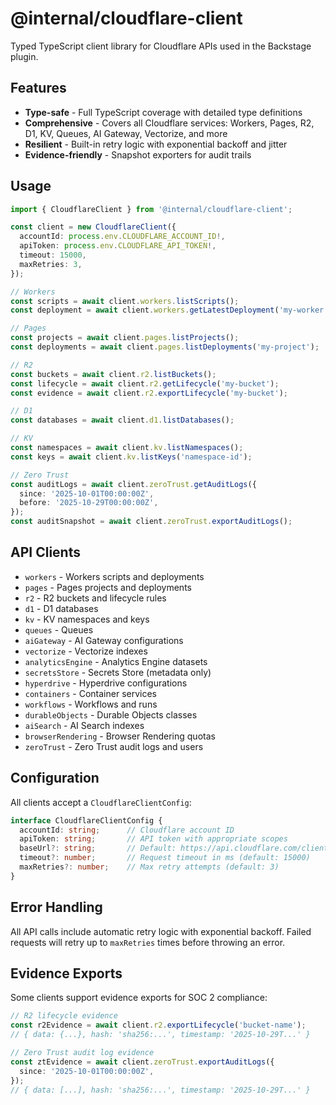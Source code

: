 # @internal/cloudflare-client

Typed TypeScript client library for Cloudflare APIs used in the Backstage plugin.

## Features

- **Type-safe** - Full TypeScript coverage with detailed type definitions
- **Comprehensive** - Covers all Cloudflare services: Workers, Pages, R2, D1, KV, Queues, AI Gateway, Vectorize, and more
- **Resilient** - Built-in retry logic with exponential backoff and jitter
- **Evidence-friendly** - Snapshot exporters for audit trails

## Usage

```typescript
import { CloudflareClient } from '@internal/cloudflare-client';

const client = new CloudflareClient({
  accountId: process.env.CLOUDFLARE_ACCOUNT_ID!,
  apiToken: process.env.CLOUDFLARE_API_TOKEN!,
  timeout: 15000,
  maxRetries: 3,
});

// Workers
const scripts = await client.workers.listScripts();
const deployment = await client.workers.getLatestDeployment('my-worker');

// Pages
const projects = await client.pages.listProjects();
const deployments = await client.pages.listDeployments('my-project');

// R2
const buckets = await client.r2.listBuckets();
const lifecycle = await client.r2.getLifecycle('my-bucket');
const evidence = await client.r2.exportLifecycle('my-bucket');

// D1
const databases = await client.d1.listDatabases();

// KV
const namespaces = await client.kv.listNamespaces();
const keys = await client.kv.listKeys('namespace-id');

// Zero Trust
const auditLogs = await client.zeroTrust.getAuditLogs({
  since: '2025-10-01T00:00:00Z',
  before: '2025-10-29T00:00:00Z',
});
const auditSnapshot = await client.zeroTrust.exportAuditLogs();
```

## API Clients

- `workers` - Workers scripts and deployments
- `pages` - Pages projects and deployments  
- `r2` - R2 buckets and lifecycle rules
- `d1` - D1 databases
- `kv` - KV namespaces and keys
- `queues` - Queues
- `aiGateway` - AI Gateway configurations
- `vectorize` - Vectorize indexes
- `analyticsEngine` - Analytics Engine datasets
- `secretsStore` - Secrets Store (metadata only)
- `hyperdrive` - Hyperdrive configurations
- `containers` - Container services
- `workflows` - Workflows and runs
- `durableObjects` - Durable Objects classes
- `aiSearch` - AI Search indexes
- `browserRendering` - Browser Rendering quotas
- `zeroTrust` - Zero Trust audit logs and users

## Configuration

All clients accept a `CloudflareClientConfig`:

```typescript
interface CloudflareClientConfig {
  accountId: string;      // Cloudflare account ID
  apiToken: string;       // API token with appropriate scopes
  baseUrl?: string;       // Default: https://api.cloudflare.com/client/v4
  timeout?: number;       // Request timeout in ms (default: 15000)
  maxRetries?: number;    // Max retry attempts (default: 3)
}
```

## Error Handling

All API calls include automatic retry logic with exponential backoff. Failed requests will retry up to `maxRetries` times before throwing an error.

## Evidence Exports

Some clients support evidence exports for SOC 2 compliance:

```typescript
// R2 lifecycle evidence
const r2Evidence = await client.r2.exportLifecycle('bucket-name');
// { data: {...}, hash: 'sha256:...', timestamp: '2025-10-29T...' }

// Zero Trust audit log evidence
const ztEvidence = await client.zeroTrust.exportAuditLogs({
  since: '2025-10-01T00:00:00Z',
});
// { data: [...], hash: 'sha256:...', timestamp: '2025-10-29T...' }
```
